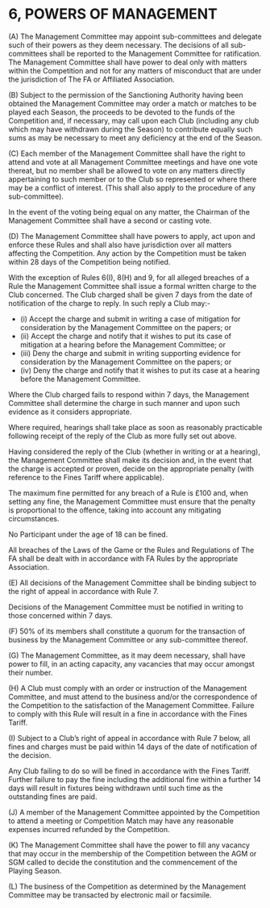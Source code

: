 # 6, POWERS OF MANAGEMENT

(A) The Management Committee may appoint sub-committees and delegate such of their powers as they deem necessary. The decisions of all sub-committees shall be reported to the Management Committee for ratification. The Management Committee shall have power to deal only with matters within the Competition and not for any matters of misconduct that are under the jurisdiction of The FA or Affiliated Association.

(B)	Subject to the permission of the Sanctioning Authority having been obtained the Management Committee may order a match or matches to be played each Season, the proceeds to be devoted to the funds of the Competition and, if necessary, may call upon each Club (including any club which may have withdrawn during the Season) to contribute equally such sums as may be necessary to meet any deficiency at the end of the Season.

(C)	Each member of the Management Committee shall have the right to attend and vote at all Management Committee meetings and have one vote thereat, but no member shall be allowed to vote on any matters directly appertaining to such member or to the Club so represented or where there may be a conflict of interest. (This shall also apply to the procedure of any sub-committee).

In the event of the voting being equal on any matter, the Chairman of the Management Committee shall have a second or casting vote.

(D)	The Management Committee shall have powers to apply, act upon and enforce these Rules and shall also have jurisdiction over all matters affecting the Competition. Any action by the Competition must be taken within 28 days of the Competition being notified.

With the exception of Rules 6(I), 8(H) and 9, for all alleged breaches of a Rule the Management Committee shall issue a formal written charge to the Club concerned. The Club charged shall be given 7 days from the date of notification of the charge to reply. In such reply a Club may:-
- (i)	Accept the charge and submit in writing a case of mitigation for consideration by the Management Committee on the papers; or
- (ii)	Accept the charge and notify that it wishes to put its case of mitigation at a hearing before the Management Committee; or
- (iii)	Deny the charge and submit in writing supporting evidence for consideration by the Management Committee on the papers; or
- (iv)	Deny the charge and notify that it wishes to put its case at a hearing before the Management Committee.

Where the Club charged fails to respond within 7 days, the Management Committee shall determine the charge in such manner and upon such evidence as it considers appropriate.

Where required, hearings shall take place as soon as reasonably practicable following receipt of the reply of the Club as more fully set out above.

Having considered the reply of the Club (whether in writing or at a hearing), the Management Committee shall make its decision and, in the event that the charge is accepted or proven, decide on the appropriate penalty (with reference to the Fines Tariff where applicable).

The maximum fine permitted for any breach of a Rule is £100 and, when setting any fine, the Management Committee must ensure that the penalty is proportional to the offence, taking into account any mitigating circumstances. 

No Participant under the age of 18 can be fined.

All breaches of the Laws of the Game or the Rules and Regulations of The FA shall be dealt with in accordance with FA Rules by the appropriate Association.

(E)	All decisions of the Management Committee shall be binding subject to the right of appeal in accordance with Rule 7.

Decisions of the Management Committee must be notified in writing to those concerned within 7 days.

(F)	50% of its members shall constitute a quorum for the transaction of business by the Management Committee or any sub-committee thereof.

(G)	The Management Committee, as it may deem necessary, shall have power to fill, in an acting capacity, any vacancies that may occur amongst their number.

(H)	A Club must comply with an order or instruction of the Management Committee, and must attend to the business and/or the correspondence of the Competition to the satisfaction of the Management Committee. Failure to comply with this Rule will result in a fine in accordance with the Fines Tariff.

(I)	Subject to a Club’s right of appeal in accordance with Rule 7 below, all fines and charges must be paid within 14 days of the date of notification of the decision.

Any Club failing to do so will be fined in accordance with the Fines Tariff. Further failure to pay the fine including the additional fine within a further 14 days will result in fixtures being withdrawn until such time as the outstanding fines are paid.

(J)	A member of the Management Committee appointed by the Competition to attend a meeting or Competition Match may have any reasonable expenses incurred refunded by the Competition.

(K)	The Management Committee shall have the power to fill any vacancy that may occur in the membership of the Competition between the AGM or SGM called to decide the constitution and the commencement of the Playing Season.

(L)	The business of the Competition as determined by the Management Committee may be transacted by electronic mail or facsimile.

